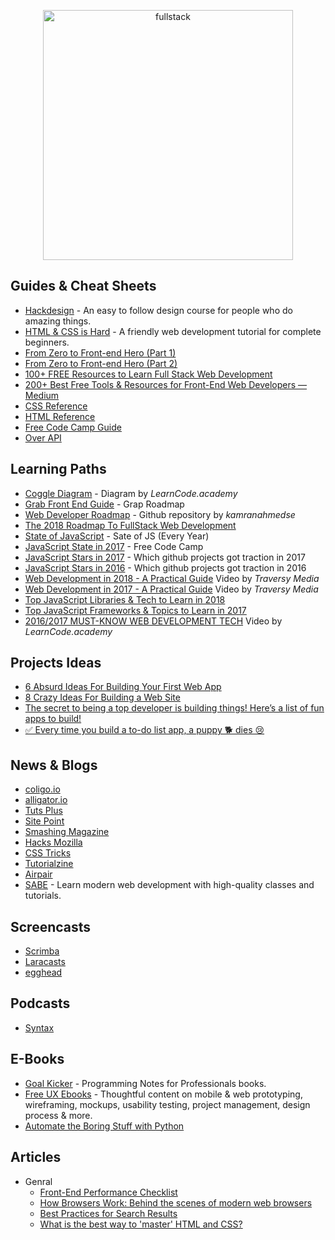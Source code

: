 <p align="center">
  <img width="400" src="https://cdn.dribbble.com/users/751348/screenshots/2329465/open-position-frontend-developer-dribbble-2-preview.png"  alt="fullstack">
</p>

## Guides & Cheat Sheets

- [Hackdesign](https://hackdesign.org) - An easy to follow design course for people who do amazing things.
- [HTML & CSS is Hard](https://internetingishard.com/html-and-css/) - A friendly web development tutorial for complete beginners.
- [From Zero to Front-end Hero (Part 1)](https://medium.freecodecamp.com/from-zero-to-front-end-hero-part-1-7d4f7f0bff02)
- [From Zero to Front-end Hero (Part 2)](https://medium.freecodecamp.com/from-zero-to-front-end-hero-part-2-adfa4824da9b)
- [100+ FREE Resources to Learn Full Stack Web Development](https://github.com/bmorelli25/Become-A-Full-Stack-Web-Developer)
- [200+ Best Free Tools & Resources for Front-End Web Developers — Medium](https://medium.com/@ti_asif/200-best-free-tools-resources-for-front-end-web-developers-3fb3c415a643#.oq3s5llo4)
- [CSS Reference](http://cssreference.io/)
- [HTML Reference](http://htmlreference.io/)
- [Free Code Camp Guide](https://guide.freecodecamp.org/)
- [Over API](http://overapi.com/)

## Learning Paths

- [Coggle Diagram](https://coggle.it/diagram/Vz9LvW8byvN0I38x) - Diagram by _LearnCode.academy_
- [Grab Front End Guide](https://github.com/grab/front-end-guide) - Grap Roadmap
- [Web Developer Roadmap](https://github.com/kamranahmedse/developer-roadmap) - Github repository by _kamranahmedse_
- [The 2018 Roadmap To FullStack Web Development](https://medium.com/codingthesmartway-com-blog/the-2018-roadmap-to-fullstack-web-development-8884ff02557a)
- [State of JavaScript](https://stateofjs.com/) - Sate of JS (Every Year)
- [JavaScript State in 2017](https://medium.freecodecamp.org/a-look-back-at-the-state-of-javascript-in-2017-a5b7f562e977) - Free Code Camp
- [JavaScript Stars in 2017](https://risingstars.js.org/2017/en/) - Which github projects got traction in 2017
- [JavaScript Stars in 2016](https://risingstars2016.js.org/) - Which github projects got traction in 2016
- [Web Development in 2018 - A Practical Guide](https://www.youtube.com/watch?v=Zftx68K-1D4) Video by _Traversy Media_
- [Web Development in 2017 - A Practical Guide](https://www.youtube.com/watch?v=9hDKfBKuXjI) Video by _Traversy Media_
- [Top JavaScript Libraries & Tech to Learn in 2018 ](https://medium.com/javascript-scene/top-javascript-libraries-tech-to-learn-in-2018-c38028e028e6)
- [Top JavaScript Frameworks & Topics to Learn in 2017](https://medium.com/javascript-scene/top-javascript-frameworks-topics-to-learn-in-2017-700a397b711)
- [2016/2017 MUST-KNOW WEB DEVELOPMENT TECH](https://www.youtube.com/watch?v=sBzRwzY7G-k) Video by _LearnCode.academy_

## Projects Ideas

- [6 Absurd Ideas For Building Your First Web App](https://medium.freecodecamp.org/6-absurd-ideas-for-building-your-first-web-application-24afca35e519)
- [8 Crazy Ideas For Building a Web Site](https://medium.com/@kevink/8-crazy-ideas-for-building-a-web-site-a25b3f69c517)
- [The secret to being a top developer is building things! Here’s a list of fun apps to build!](https://medium.freecodecamp.org/the-secret-to-being-a-top-developer-is-building-things-heres-a-list-of-fun-apps-to-build-aac61ac0736c)
- [✅ Every time you build a to-do list app, a puppy 🐕 dies 😢](https://medium.freecodecamp.org/every-time-you-build-a-to-do-list-app-a-puppy-dies-505b54637a5d)


## News & Blogs

- [coligo.io](https://coligo.io/)
- [alligator.io](https://alligator.io/vuejs/)
- [Tuts Plus](https://tutsplus.com/)
- [Site Point](https://www.sitepoint.com/)
- [Smashing Magazine](https://www.smashingmagazine.com/)
- [Hacks Mozilla](https://hacks.mozilla.org/)
- [CSS Tricks](https://css-tricks.com/)
- [Tutorialzine](https://tutorialzine.com/)
- [Airpair](https://www.airpair.com/)
- [SABE](https://sabe.io/) - Learn modern web development with high-quality classes and tutorials.

## Screencasts

- [Scrimba](https://scrimba.com/)
- [Laracasts](https://laracasts.com/)
- [egghead](https://egghead.io/)

## Podcasts

- [Syntax](https://syntax.fm/)

## E-Books

- [Goal Kicker](http://goalkicker.com/) - Programming Notes for Professionals books.
- [Free UX Ebooks](https://www.uxpin.com/studio/ebooks/) - Thoughtful content on mobile & web prototyping, wireframing, mockups, usability testing, project management, design process & more.
- [Automate the Boring Stuff with Python](https://automatetheboringstuff.com/)

## Articles

- Genral
  - [Front-End Performance Checklist](https://www.smashingmagazine.com/2018/01/front-end-performance-checklist-2018-pdf-pages/)
  - [How Browsers Work: Behind the scenes of modern web browsers](https://www.html5rocks.com/en/tutorials/internals/howbrowserswork/)
  - [Best Practices for Search Results](https://uxplanet.org/best-practices-for-search-results-1bbed9d7a311)
  - [What is the best way to 'master' HTML and CSS?](https://www.quora.com/What-is-the-best-way-to-master-HTML-and-CSS)
